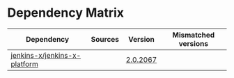 # Dependency Matrix

Dependency | Sources | Version | Mismatched versions
---------- | ------- | ------- | -------------------
[jenkins-x/jenkins-x-platform](https://github.com/jenkins-x/jenkins-x-platform) |  | [2.0.2067](https://github.com/jenkins-x/jenkins-x-platform/releases/tag/v2.0.2067) | 
